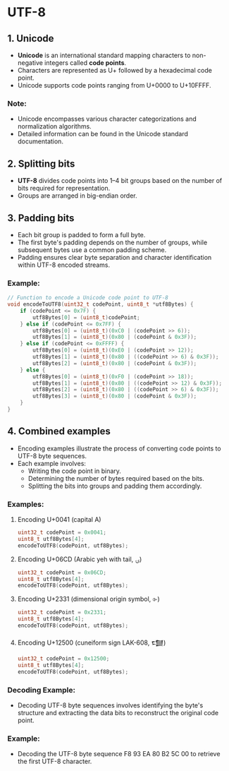 # UTF-8

## 1. Unicode
- **Unicode** is an international standard mapping characters to non-negative integers called **code points**.
- Characters are represented as U+ followed by a hexadecimal code point.
- Unicode supports code points ranging from U+0000 to U+10FFFF.

### Note:
- Unicode encompasses various character categorizations and normalization algorithms.
- Detailed information can be found in the Unicode standard documentation.

## 2. Splitting bits
- **UTF-8** divides code points into 1–4 bit groups based on the number of bits required for representation.
- Groups are arranged in big-endian order.

## 3. Padding bits
- Each bit group is padded to form a full byte.
- The first byte's padding depends on the number of groups, while subsequent bytes use a common padding scheme.
- Padding ensures clear byte separation and character identification within UTF-8 encoded streams.

### Example:
```c
// Function to encode a Unicode code point to UTF-8
void encodeToUTF8(uint32_t codePoint, uint8_t *utf8Bytes) {
    if (codePoint <= 0x7F) {
        utf8Bytes[0] = (uint8_t)codePoint;
    } else if (codePoint <= 0x7FF) {
        utf8Bytes[0] = (uint8_t)(0xC0 | (codePoint >> 6));
        utf8Bytes[1] = (uint8_t)(0x80 | (codePoint & 0x3F));
    } else if (codePoint <= 0xFFFF) {
        utf8Bytes[0] = (uint8_t)(0xE0 | (codePoint >> 12));
        utf8Bytes[1] = (uint8_t)(0x80 | ((codePoint >> 6) & 0x3F));
        utf8Bytes[2] = (uint8_t)(0x80 | (codePoint & 0x3F));
    } else {
        utf8Bytes[0] = (uint8_t)(0xF0 | (codePoint >> 18));
        utf8Bytes[1] = (uint8_t)(0x80 | ((codePoint >> 12) & 0x3F));
        utf8Bytes[2] = (uint8_t)(0x80 | ((codePoint >> 6) & 0x3F));
        utf8Bytes[3] = (uint8_t)(0x80 | (codePoint & 0x3F));
    }
}
```

## 4. Combined examples
- Encoding examples illustrate the process of converting code points to UTF-8 byte sequences.
- Each example involves:
  - Writing the code point in binary.
  - Determining the number of bytes required based on the bits.
  - Splitting the bits into groups and padding them accordingly.

### Examples:
1. Encoding U+0041 (capital A)
   ```c
   uint32_t codePoint = 0x0041;
   uint8_t utf8Bytes[4];
   encodeToUTF8(codePoint, utf8Bytes);
   ```

2. Encoding U+06CD (Arabic yeh with tail, ۍ)
   ```c
   uint32_t codePoint = 0x06CD;
   uint8_t utf8Bytes[4];
   encodeToUTF8(codePoint, utf8Bytes);
   ```

3. Encoding U+2331 (dimensional origin symbol, ⌱)
   ```c
   uint32_t codePoint = 0x2331;
   uint8_t utf8Bytes[4];
   encodeToUTF8(codePoint, utf8Bytes);
   ```

4. Encoding U+12500 (cuneiform sign LAK-608, 𒔀)
   ```c
   uint32_t codePoint = 0x12500;
   uint8_t utf8Bytes[4];
   encodeToUTF8(codePoint, utf8Bytes);
   ```

### Decoding Example:
- Decoding UTF-8 byte sequences involves identifying the byte's structure and extracting the data bits to reconstruct the original code point.

### Example:
- Decoding the UTF-8 byte sequence F8 93 EA 80 B2 5C 00 to retrieve the first UTF-8 character.
